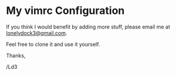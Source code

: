 # My vimrc Configuration

If you think I would benefit by adding more stuff, please email me at lonelydock3@gmail.com.

Feel free to clone it and use it yourself.

Thanks,

/Ld3
